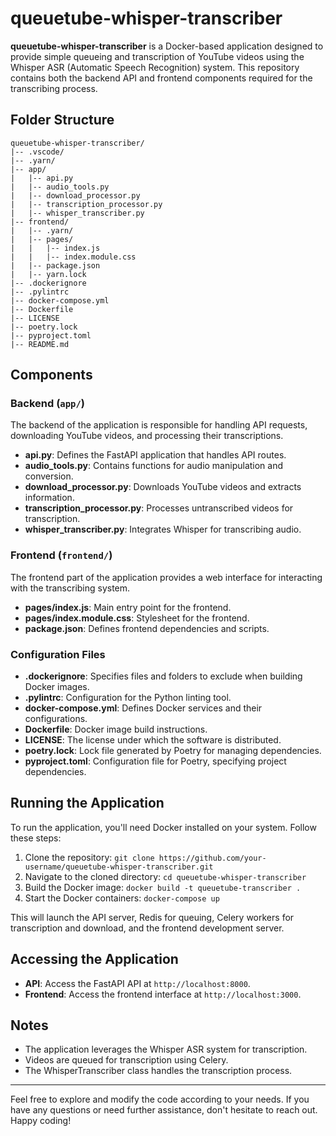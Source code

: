 # queuetube-whisper-transcriber

**queuetube-whisper-transcriber** is a Docker-based application designed to provide simple queueing and transcription of YouTube videos using the Whisper ASR (Automatic Speech Recognition) system. This repository contains both the backend API and frontend components required for the transcribing process.

## Folder Structure

```plaintext
queuetube-whisper-transcriber/
|-- .vscode/
|-- .yarn/
|-- app/
|   |-- api.py
|   |-- audio_tools.py
|   |-- download_processor.py
|   |-- transcription_processor.py
|   |-- whisper_transcriber.py
|-- frontend/
|   |-- .yarn/
|   |-- pages/
|   |   |-- index.js
|   |   |-- index.module.css
|   |-- package.json
|   |-- yarn.lock
|-- .dockerignore
|-- .pylintrc
|-- docker-compose.yml
|-- Dockerfile
|-- LICENSE
|-- poetry.lock
|-- pyproject.toml
|-- README.md
```

## Components

### Backend (`app/`)

The backend of the application is responsible for handling API requests, downloading YouTube videos, and processing their transcriptions.

- **api.py**: Defines the FastAPI application that handles API routes.
- **audio_tools.py**: Contains functions for audio manipulation and conversion.
- **download_processor.py**: Downloads YouTube videos and extracts information.
- **transcription_processor.py**: Processes untranscribed videos for transcription.
- **whisper_transcriber.py**: Integrates Whisper for transcribing audio.

### Frontend (`frontend/`)

The frontend part of the application provides a web interface for interacting with the transcribing system.

- **pages/index.js**: Main entry point for the frontend.
- **pages/index.module.css**: Stylesheet for the frontend.
- **package.json**: Defines frontend dependencies and scripts.

### Configuration Files

- **.dockerignore**: Specifies files and folders to exclude when building Docker images.
- **.pylintrc**: Configuration for the Python linting tool.
- **docker-compose.yml**: Defines Docker services and their configurations.
- **Dockerfile**: Docker image build instructions.
- **LICENSE**: The license under which the software is distributed.
- **poetry.lock**: Lock file generated by Poetry for managing dependencies.
- **pyproject.toml**: Configuration file for Poetry, specifying project dependencies.

## Running the Application

To run the application, you'll need Docker installed on your system. Follow these steps:

1. Clone the repository: `git clone https://github.com/your-username/queuetube-whisper-transcriber.git`
2. Navigate to the cloned directory: `cd queuetube-whisper-transcriber`
3. Build the Docker image: `docker build -t queuetube-transcriber .`
4. Start the Docker containers: `docker-compose up`

This will launch the API server, Redis for queuing, Celery workers for transcription and download, and the frontend development server.

## Accessing the Application

- **API**: Access the FastAPI API at `http://localhost:8000`.
- **Frontend**: Access the frontend interface at `http://localhost:3000`.

## Notes

- The application leverages the Whisper ASR system for transcription.
- Videos are queued for transcription using Celery.
- The WhisperTranscriber class handles the transcription process.

---

Feel free to explore and modify the code according to your needs. If you have any questions or need further assistance, don't hesitate to reach out. Happy coding!
